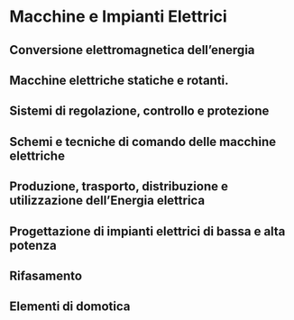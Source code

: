 # Macchine e Impianti Elettrici

## Conversione elettromagnetica dell’energia

## Macchine elettriche statiche e rotanti.

## Sistemi di regolazione, controllo e protezione

## Schemi e tecniche di comando delle macchine elettriche

## Produzione, trasporto, distribuzione e utilizzazione dell’Energia elettrica

## Progettazione di impianti elettrici di bassa e alta potenza

## Rifasamento

## Elementi di domotica